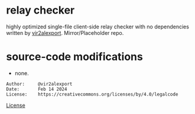 # relay checker

highly optimized single-file client-side relay checker with no dependencies written by [vir2alexport](https://xport.top). Mirror/Placeholder repo. 

# source-code modifications
- none. 

```
Author:		@vir2alexport
Date:		Feb 14 2024 
License:	https://creativecommons.org/licenses/by/4.0/legalcode	
```
[License](./LICENSE)
